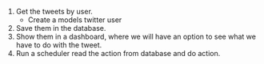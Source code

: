 1. Get the tweets by user.
   - Create a models twitter user
2. Save them in the database.
3. Show them in a dashboard, where we will have an option to see what we have to do with the tweet.
4. Run a scheduler read the action from database and do action.